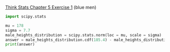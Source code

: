 [Think Stats Chapter 5 Exercise 1](http://greenteapress.com/thinkstats2/html/thinkstats2006.html#toc50) (blue men)

```python
import scipy.stats

mu = 178
sigma = 7.7
male_heights_distribution = scipy.stats.norm(loc = mu, scale = sigma)
answer = male_heights_distribution.cdf(185.4) - male_heights_distribution.cdf(177.8)
print(answer)
```
